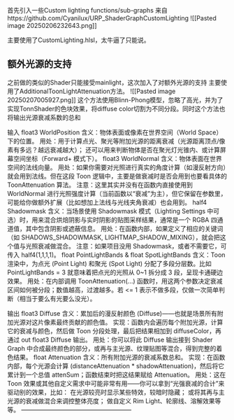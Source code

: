 首先引入一些Custom lighting functions/sub-graphs
来自https://github.com/Cyanilux/URP_ShaderGraphCustomLighting
![[Pasted image 20250206232643.png]]

主要使用了CustomLighting.hlsl，太牛逼了只能说。

## 额外光源的支持
之前做的类似的Shader只能接受mainlight，这次加入了对额外光源的支持
主要使用了AdditionalToonLightAttenuation方法。
![[Pasted image 20250207005927.png]]
这个方法使用Blinn-Phong模型，忽略了高光，并为了实现TonnShader的色块效果，将diffuse color切割为不同分段。同时这个方法也将输出光源衰减系数的总和

输入
float3 WorldPosition
含义：物体表面或像素在世界空间（World Space）下的位置。
用处：用于计算点光、聚光等附加光源的距离衰减（光源距离顶点/像素有多远？越远衰减越大）；
还可以用来判断物体是否在聚光灯光锥内、或计算屏幕空间坐标（Forward+ 模式下）。
float3 WorldNormal
含义：物体表面在世界空间的法线向量。
用处：如果你需要对光照进行真实的角度计算（如漫反射方向）就会用到法线。但在这段 Toon 逻辑中，主要是做衰减时是否会用到也要看具体的 ToonAttenuation 算法。
注意：这里其实并没有在函数内直接使用到 WorldNormal 进行光照强度计算（当前函数以“衰减”为主），但它保留在参数里，可能给你做额外扩展（比如想加上法线与光线夹角衰减）也会用到。
half4 Shadowmask
含义：当场景使用 Shadowmask 模式（Lighting Settings 中可选）时，用来混合烘焙阴影与实时阴影的贴图采样结果，通常是一个 RGBA 四通道值，其中包含阴影或遮蔽信息。
用处：在函数内部，如果定义了相应的关键词（如 SHADOWS_SHADOWMASK, LIGHTMAP_SHADOW_MIXING），就会把这个值与光照衰减做混合。
注意：如果项目没用 Shadowmask，或者不需要它，可传入 half4(1,1,1,1)。
float PointLightBands & float SpotLightBands
含义：Toon 渲染中，为点光 (Point Light) 和聚光 (Spot Light) 分配了多段分层数。比如 PointLightBands = 3 就意味着把点光的光照从 0~1 拆分成 3 段，呈现卡通硬边效果。
用处：在内部调用 ToonAttenuation(...) 函数时，用这两个参数决定衰减区间如何被分段；数值越高，过渡越多。若 <= 1 表示不做多段，仅做一次简单判断（相当于要么有光要么没光）。

输出
float3 Diffuse
含义：累加后的漫反射颜色 (Diffuse)——也就是场景所有附加光源对这片像素最终贡献的颜色值。
实现：函数内会遍历每个附加光源，计算它的衰减与颜色，然后做 Toon 分段处理，最后把结果相加到 diffuseColor，再通过 out float3 Diffuse 输出。
用处：你可以将此 Diffuse 输出接到 Shader Graph 中合成最终颜色的部分，或再与主光源、纹理贴图等混合，得到完整的着色结果。
float Attenuation
含义：所有附加光源的衰减系数总和。
实现：在函数内部，每个光源会计算 (distanceAttenuation * shadowAttenuation)，然后将它累计到一个总值 attenSum；函数结束时把这结果赋给 Attenuation。
用处：这在 Toon 效果或其他自定义需求中可能非常有用——你可以拿到“光强衰减的合计”来驱动别的效果，比如：
在光源较亮时显示某些特效，较暗时隐藏；
或将其再与主光源的衰减做混合来调控整体亮度；
做自定义 Rim Light、轮廓线、溶解效果等等。
——————————————————
